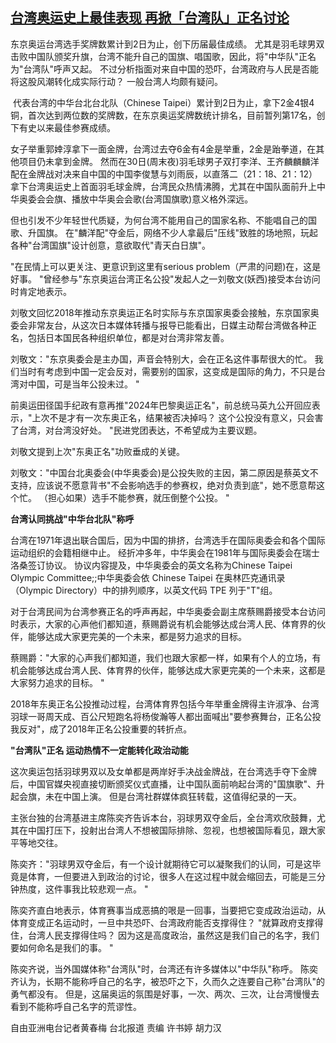 <!--1627898804000-->
[台湾奥运史上最佳表现 再掀「台湾队」正名讨论](https://www.rfa.org/mandarin/yataibaodao/gangtai/hcm0802a-08022021060556.html)
------

<p style="font-weight: 400;">东京奥运台湾选手奖牌数累计到2日为止，创下历届最佳成绩。<span> </span>尤其是羽毛球男双击败中国队颁奖升旗，台湾不能升自己的国旗、唱国歌，因此，将"中华队"正名为"台湾队"呼声又起。<span> </span>不过分析指面对来自中国的恐吓，台湾政府与人民是否能将这股风潮转化成实际行动？<span> </span>一般台湾人均颇有疑问。</p><p style="font-weight: 400;"> 代表台湾的中华台北台北队（Chinese Taipei）累计到2日为止，拿下2金4银4铜，首次达到两位数的奖牌数，在东京奥运奖牌数统计排名，目前暂列第17名，创下有史以来最佳参赛成绩。</p><p style="font-weight: 400;">女子举重郭婞淳拿下一面金牌，台湾过去夺6金有4金是举重，2金是跆拳道，在其他项目仍未拿到金牌。<span> </span>然而在30日(周末夜)羽毛球男子双打李洋、王齐麟麟麟洋配在金牌战对决来自中国的中国李俊慧与刘雨辰，以直落二（21：18、21：12）拿下台湾奥运史上首面羽毛球金牌，台湾民众热情沸腾，尤其在中国队面前升上中华奥委会会旗、播放中华奥会会歌(台湾国旗歌)意义格外深远。</p><p style="font-weight: 400;">但也引发不少年轻世代质疑，为何台湾不能用自己的国家名称、不能唱自己的国歌、升国旗。<span> </span>在"麟洋配"夺金后，网络不少人拿最后"压线"致胜的场地照，玩起各种"台湾国旗"设计创意，意欲取代"青天白日旗"。</p><p style="font-weight: 400;">"在民情上可以更关注、更意识到这里有serious problem（严肃的问题)在，这是好事。<span> </span>"曾经参与"东京奥运台湾正名公投"发起人之一刘敬文(妖西)接受本台访问时肯定地表示。</p><p style="font-weight: 400;">刘敬文回忆2018年推动东京奥运正名时实际与东京国家奥委会接触，东京国家奥委会非常友台，从这次日本媒体转播与报导已能看出，日媒主动帮台湾做各种正名，包括日本国民各种组织单位，都是对台湾非常友善。</p><p style="font-weight: 400;">刘敬文："东京奥委会是主办国，声音会特别大，会在正名这件事帮很大的忙。<span> </span>我们当时有考虑到中国一定会反对，需要别的国家，这变成是国际的角力，不只是台湾对中国，可是当年公投未过。<span> </span>"</p><p style="font-weight: 400;">前奥运田径国手纪政有意再推"2024年巴黎奥运正名"，前总统马英九公开回应表示，"上次不是才有一次东奥正名，结果被否决掉吗？<span> </span>这个公投没有意义，只会害了台湾，对台湾没好处。<span> </span>"民进党团表达，不希望成为主要议题。</p><p style="font-weight: 400;">刘敬文提到上次"东奥正名"功败垂成的关键。</p><p style="font-weight: 400;">刘敬文："中国台北奥委会(中华奥委会)是公投失败的主因，第二原因是蔡英文不支持，应该说不愿意背书"不会影响选手的参赛权，绝对负责到底"，她不愿意帮这个忙。<span> </span>（担心如果）选手不能参赛，就压倒整个公投。<span> </span>" </p><p style="font-weight: 400;"><strong>台湾认同挑战"中华台北队"称呼</strong></p><p style="font-weight: 400;">台湾在1971年退出联合国后，因为中国的排挤，台湾选手在国际奥委会和各个国际运动组织的会籍相继中止。<span> </span>经折冲多年，中华奥会在1981年与国际奥委会在瑞士洛桑签订协议。<span> </span>协议内容提及，中华奥委会的英文名称为Chinese Taipei Olympic Committee;;中华奥委会依<span> </span>Chinese Taipei<span> </span>在奥林匹克通讯录（Olympic Directory）中的排列顺序，以英文代码<span> </span>TPE<span> </span>列于"T"组。</p><p style="font-weight: 400;">对于台湾民间为台湾参赛正名的呼声再起，中华奥委会副主席蔡赐爵接受本台访问时表示，大家的心声他们都知道，蔡赐爵说有机会能够达成台湾人民、体育界的伙伴，能够达成大家更完美的一个未来，都是努力追求的目标。 </p><p style="font-weight: 400;">蔡赐爵："大家的心声我们都知道，我们也跟大家都一样，如果有个人的立场，有机会能够达成台湾人民、体育界的伙伴，能够达成大家更完美的一个未来，这都是大家努力追求的目标。<span> </span>"</p><p style="font-weight: 400;">2018年东奥正名公投推动过程，台湾体育界包括今年举重金牌得主许淑净、台湾羽球一哥周天成、百公尺短跑名将杨俊瀚等人都出面喊出"要参赛舞台，正名公投我反对"，成了2018年正名公投重要的转折点。</p><p style="font-weight: 400;"><strong>"台湾队"正名 运动热情不一定能转化政治动能</strong></p><p style="font-weight: 400;">这次奥运包括羽球男双以及女单都是两岸好手决战金牌战，在台湾选手夺下金牌后，中国官媒央视直接切断颁奖仪式直播，让中国队面前响起台湾的"国旗歌"、升起会旗，未在中国上演。<span> </span>但是台湾社群媒体疯狂转载，这值得纪录的一天。</p><p style="font-weight: 400;">主张台独的台湾基进主席陈奕齐告诉本台，羽球男双夺金后，全台湾欢欣鼓舞，尤其在中国打压下，投射出台湾人不想被国际排除、忽视，也想被国际看见，跟大家平等地交往。</p><p style="font-weight: 400;">陈奕齐："羽球男双夺金后，有一个设计就期待它可以凝聚我们的认同，可是这毕竟是体育，一但要进入到政治的讨论，很多人在这过程中就会缩回去，可能是三分钟热度，这件事我比较悲观一点。<span> </span>"</p><p style="font-weight: 400;">陈奕齐直白地表示，体育赛事当成恶搞的哏是一回事，当要把它变成政治运动，从体育变成正名运动时，一旦中共恐吓、台湾政府能否支撑得住？<span> </span>"就算政府支撑得住，台湾人民支撑得住吗？<span> </span>因为这是高度政治，虽然这是我们自己的名字，我们要如何命名是我们的事。<span> </span>"</p><p style="font-weight: 400;">陈奕齐说，当外国媒体称"台湾队"时，台湾还有许多媒体以"中华队"称呼。<span> </span>陈奕齐认为，长期不能称呼自己的名字，被恐吓之下，久而久之连要自己称"台湾队"的勇气都没有。<span> </span>但是，这届奥运的氛围是好事，一次、两次、三次，让台湾慢慢去看到不能称呼自己名字的荒谬性。</p><p style="font-weight: 400;"></p><p style="font-weight: 400;">自由亚洲电台记者黄春梅<span> </span>台北报道<span> </span>责编<span> </span>许书婷<span> </span>胡力汉</p><p style="font-weight: 400;"><span> </span></p>
